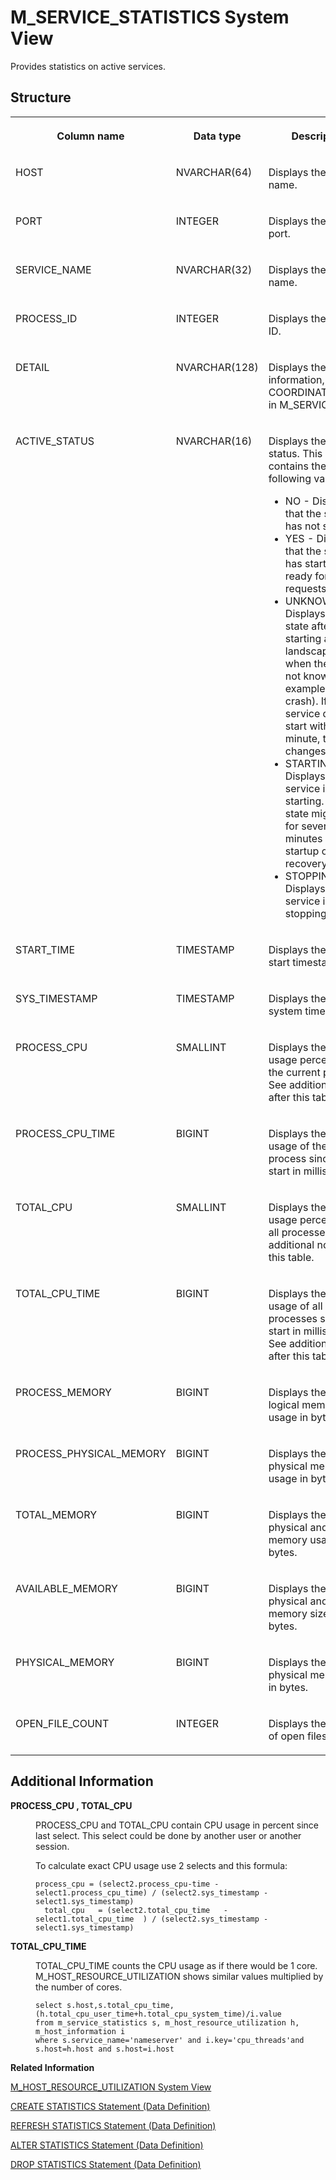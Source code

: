 <!-- loio20c460be751910149173ac5c08d42be5 -->

# M\_SERVICE\_STATISTICS System View

Provides statistics on active services.



<a name="loio20c460be751910149173ac5c08d42be5___m__s_e_r_v_i_c_e__s_t_a_t_i_s_t_i_c_s_1struct_M_SERVICE_STATISTICS"/>

## Structure


<table>
<tr>
<th valign="top">

Column name

</th>
<th valign="top">

Data type

</th>
<th valign="top">

Description

</th>
</tr>
<tr>
<td valign="top">

HOST

</td>
<td valign="top">

NVARCHAR\(64\)

</td>
<td valign="top">

Displays the host name.

</td>
</tr>
<tr>
<td valign="top">

PORT

</td>
<td valign="top">

INTEGER

</td>
<td valign="top">

Displays the internal port.

</td>
</tr>
<tr>
<td valign="top">

SERVICE\_NAME

</td>
<td valign="top">

NVARCHAR\(32\)

</td>
<td valign="top">

Displays the service name.

</td>
</tr>
<tr>
<td valign="top">

PROCESS\_ID

</td>
<td valign="top">

INTEGER

</td>
<td valign="top">

Displays the process ID.

</td>
</tr>
<tr>
<td valign="top">

DETAIL

</td>
<td valign="top">

NVARCHAR\(128\)

</td>
<td valign="top">

Displays the detail information, similar to COORDINATOR\_TYPE in M\_SERVICES.

</td>
</tr>
<tr>
<td valign="top">

ACTIVE\_STATUS

</td>
<td valign="top">

NVARCHAR\(16\)

</td>
<td valign="top">

Displays the active status. This column contains the following values:

-   NO - Displays that the service has not started.
-   YES - Displays that the service has started and is ready for requests.
-   UNKNOWN - Displays the initial state after starting a landscape, or when the state is not known \(for example, after a crash\). If the service does not start within a minute, this state changes to NO.
-   STARTING - Displays that the service is starting. This state might last for several minutes on first startup or recovery.
-   STOPPING - Displays that the service is stopping.



</td>
</tr>
<tr>
<td valign="top">

START\_TIME

</td>
<td valign="top">

TIMESTAMP

</td>
<td valign="top">

Displays the process start timestamp.

</td>
</tr>
<tr>
<td valign="top">

SYS\_TIMESTAMP

</td>
<td valign="top">

TIMESTAMP

</td>
<td valign="top">

Displays the current system timestamp.

</td>
</tr>
<tr>
<td valign="top">

PROCESS\_CPU

</td>
<td valign="top">

SMALLINT

</td>
<td valign="top">

Displays the CPU usage percentage of the current process. See additional notes after this table.

</td>
</tr>
<tr>
<td valign="top">

PROCESS\_CPU\_TIME

</td>
<td valign="top">

BIGINT

</td>
<td valign="top">

Displays the CPU usage of the current process since the start in milliseconds.

</td>
</tr>
<tr>
<td valign="top">

TOTAL\_CPU

</td>
<td valign="top">

SMALLINT

</td>
<td valign="top">

Displays the CPU usage percentage of all processes. See additional notes after this table.

</td>
</tr>
<tr>
<td valign="top">

TOTAL\_CPU\_TIME

</td>
<td valign="top">

BIGINT

</td>
<td valign="top">

Displays the CPU usage of all processes since the start in milliseconds. See additional notes after this table.

</td>
</tr>
<tr>
<td valign="top">

PROCESS\_MEMORY

</td>
<td valign="top">

BIGINT

</td>
<td valign="top">

Displays the process logical memory usage in bytes.

</td>
</tr>
<tr>
<td valign="top">

PROCESS\_PHYSICAL\_MEMORY

</td>
<td valign="top">

BIGINT

</td>
<td valign="top">

Displays the process physical memory usage in bytes.

</td>
</tr>
<tr>
<td valign="top">

TOTAL\_MEMORY

</td>
<td valign="top">

BIGINT

</td>
<td valign="top">

Displays the host physical and swap memory usage in bytes.

</td>
</tr>
<tr>
<td valign="top">

AVAILABLE\_MEMORY

</td>
<td valign="top">

BIGINT

</td>
<td valign="top">

Displays the host physical and swap memory size in bytes.

</td>
</tr>
<tr>
<td valign="top">

PHYSICAL\_MEMORY

</td>
<td valign="top">

BIGINT

</td>
<td valign="top">

Displays the host physical memory size in bytes.

</td>
</tr>
<tr>
<td valign="top">

OPEN\_FILE\_COUNT

</td>
<td valign="top">

INTEGER

</td>
<td valign="top">

Displays the number of open files.

</td>
</tr>
</table>



<a name="loio20c460be751910149173ac5c08d42be5___m__s_e_r_v_i_c_e__s_t_a_t_i_s_t_i_c_s_1fulldesc_M_SERVICE_STATISTICS"/>

## Additional Information


<dl>
<dt><b>

PROCESS\_CPU , TOTAL\_CPU

</b></dt>
<dd>

PROCESS\_CPU and TOTAL\_CPU contain CPU usage in percent since last select. This select could be done by another user or another session.

To calculate exact CPU usage use 2 selects and this formula:

```
process_cpu = (select2.process_cpu-time - select1.process_cpu_time) / (select2.sys_timestamp - select1.sys_timestamp)
  total_cpu   = (select2.total_cpu_time   - select1.total_cpu_time  ) / (select2.sys_timestamp - select1.sys_timestamp)
```



</dd><dt><b>

TOTAL\_CPU\_TIME

</b></dt>
<dd>

TOTAL\_CPU\_TIME counts the CPU usage as if there would be 1 core. M\_HOST\_RESOURCE\_UTILIZATION shows similar values multiplied by the number of cores.

```
select s.host,s.total_cpu_time,(h.total_cpu_user_time+h.total_cpu_system_time)/i.value 
from m_service_statistics s, m_host_resource_utilization h, m_host_information i
where s.service_name='nameserver' and i.key='cpu_threads'and s.host=h.host and s.host=i.host
```



</dd>
</dl>

**Related Information**  


[M\_HOST\_RESOURCE\_UTILIZATION System View](m-host-resource-utilization-system-view-20b1241.md "Provides information about host resource utilization by all processes (including non-SAP HANA processes). CPU time is in milliseconds and added across all cores since system start.")

[CREATE STATISTICS Statement \(Data Definition\)](../../010-SQL-Reference/012-SQL-Statements/create-statistics-statement-data-definition-20d5252.md "Creates data statistic objects that allow the query optimizer to make better decisions for query plans.")

[REFRESH STATISTICS Statement \(Data Definition\)](../../010-SQL-Reference/012-SQL-Statements/refresh-statistics-statement-data-definition-20fae6d.md "Specifies a column that is part of the data sources.")

[ALTER STATISTICS Statement \(Data Definition\)](../../010-SQL-Reference/012-SQL-Statements/alter-statistics-statement-data-definition-c656476.md "Alters the properties of a data statistics object.")

[DROP STATISTICS Statement \(Data Definition\)](../../010-SQL-Reference/012-SQL-Statements/drop-statistics-statement-data-definition-20d7c59.md "Drops user-defined data statistic objects that the query optimizer uses to make decisions for query plans.")

